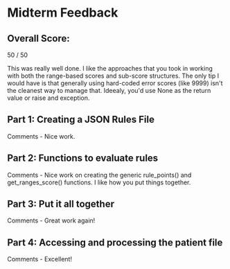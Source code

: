 # Midterm Feedback

## Overall Score: 
50 / 50

This was really well done.  I like the approaches that you took in working with both the range-based scores and sub-score structures.  The only tip I would have is that generally using hard-coded error scores (like 9999) isn't the cleanest way to manage that.  Ideealy, you'd use None as the return value or raise and exception.


## Part 1: Creating a JSON Rules File
Comments - Nice work.

## Part 2: Functions to evaluate rules
Comments - Nice work on creating the generic rule_points() and get_ranges_score() functions.  I like how you put things together.

## Part 3: Put it all together
Comments - Great work again!


## Part 4: Accessing and processing the patient file
Comments - Excellent!